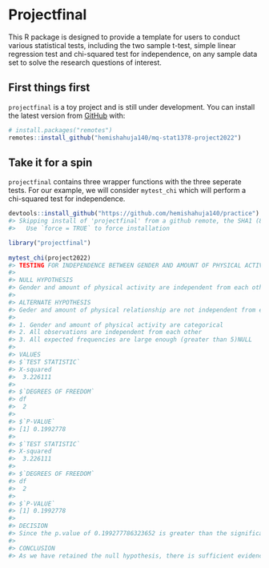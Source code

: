 Projectfinal
================

<!-- README.md is generated from README.Rmd. Please edit that file -->
<!-- badges: start -->
<!-- badges: end -->

This R package is designed to provide a template for users to conduct
various statistical tests, including the two sample t-test, simple
linear regression test and chi-squared test for independence, on any
sample data set to solve the research questions of interest.

## First things first

`projectfinal` is a toy project and is still under development. You can
install the latest version from [GitHub](https://github.com/) with:

``` r
# install.packages("remotes")
remotes::install_github("hemishahuja140/mq-stat1378-project2022")
```

## Take it for a spin

`projectfinal` contains three wrapper functions with the three seperate
tests. For our example, we will consider `mytest_chi` which will perform
a chi-squared test for independence.

``` r
devtools::install_github("https://github.com/hemishahuja140/practice")
#> Skipping install of 'projectfinal' from a github remote, the SHA1 (8d09e37b) has not changed since last install.
#>   Use `force = TRUE` to force installation

library("projectfinal")
 
mytest_chi(project2022)
#> TESTING FOR INDEPENDENCE BETWEEN GENDER AND AMOUNT OF PHYSICAL ACTIVITY
#> 
#> NULL HYPOTHESIS
#> Gender and amount of physical activity are independent from each other.
#> 
#> ALTERNATE HYPOTHESIS
#> Geder and amount of physical relationship are not independent from each other.
#> 
#> 1. Gender and amount of physical activity are categorical
#> 2. All observations are independent from each other
#> 3. All expected frequencies are large enough (greater than 5)NULL
#> 
#> VALUES
#> $`TEST STATISTIC`
#> X-squared 
#>  3.226111 
#> 
#> $`DEGREES OF FREEDOM`
#> df 
#>  2 
#> 
#> $`P-VALUE`
#> [1] 0.1992778
#> 
#> $`TEST STATISTIC`
#> X-squared 
#>  3.226111 
#> 
#> $`DEGREES OF FREEDOM`
#> df 
#>  2 
#> 
#> $`P-VALUE`
#> [1] 0.1992778
#> 
#> DECISION
#> Since the p.value of 0.199277786323652 is greater than the significance level of 5%, we retain the null hypothesis
#> 
#> CONCLUSION
#> As we have retained the null hypothesis, there is sufficient evidence to suggest that there is no relationship between gender and amount of physical activity.
```
